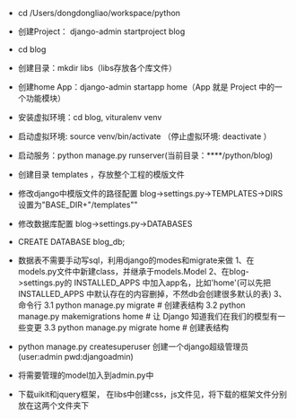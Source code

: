 * cd /Users/dongdongliao/workspace/python

* 创建Project： django-admin startproject blog

* cd blog

* 创建目录：mkdir libs（libs存放各个库文件）

* 创建home App：django-admin startapp home（App 就是 Project 中的一个功能模块）

* 安装虚拟环境：cd blog, vituralenv venv

* 启动虚拟环境: source venv/bin/activate （停止虚拟环境: deactivate ）

* 启动服务：python manage.py runserver(当前目录：****/python/blog)

* 创建目录 templates ，存放整个工程的模版文件
* 修改django中模版文件的路径配置 blog->settings.py->TEMPLATES->DIRS设置为"BASE_DIR+"/templates""

* 修改数据库配置 blog->settings.py->DATABASES

* CREATE DATABASE blog_db;
* 数据表不需要手动写sql，利用django的modes和migrate来做
	1、在models.py文件中新建class，并继承于models.Model
	2、在blog->settings.py的 INSTALLED_APPS 中加入app名，比如'home'(可以先把 INSTALLED_APPS 中默认存在的内容删掉，不然db会创建很多默认的表)
	3、命令行
		3.1 python manage.py migrate   # 创建表结构
		3.2 python manage.py makemigrations home  # 让 Django 知道我们在我们的模型有一些变更
		3.3 python manage.py migrate home   # 创建表结构



* python manage.py createsuperuser 创建一个django超级管理员(user:admin pwd:djangoadmin)

* 将需要管理的model加入到admin.py中

* 下载uikit和jquery框架， 在libs中创建css，js文件见，将下载的框架文件分别放在这两个文件夹下
